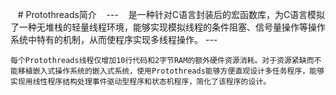 
    # Protothreads简介
    ---
    是一种针对C语言封装后的宏函数库，为C语言模拟了一种无堆栈的轻量线程环境，能够实现模拟线程的条件阻塞、信号量操作等操作系统中特有的机制，从而使程序实现多线程操作。
    ---

    每个Protothreads线程仅增加10行代码和2字节RAM的额外硬件资源消耗。对于资源紧缺而不能移植嵌入式操作系统的嵌入式系统，使用Protothreads能够方便直观设计多任务程序，能够实现用线性程序结构处理事件驱动型程序和状态机程序，简化了该程序的设计。
